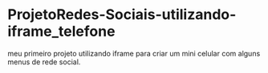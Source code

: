 # ProjetoRedes-Sociais-utilizando-iframe_telefone
 meu primeiro projeto utilizando iframe para criar um mini celular com alguns menus de rede social.
